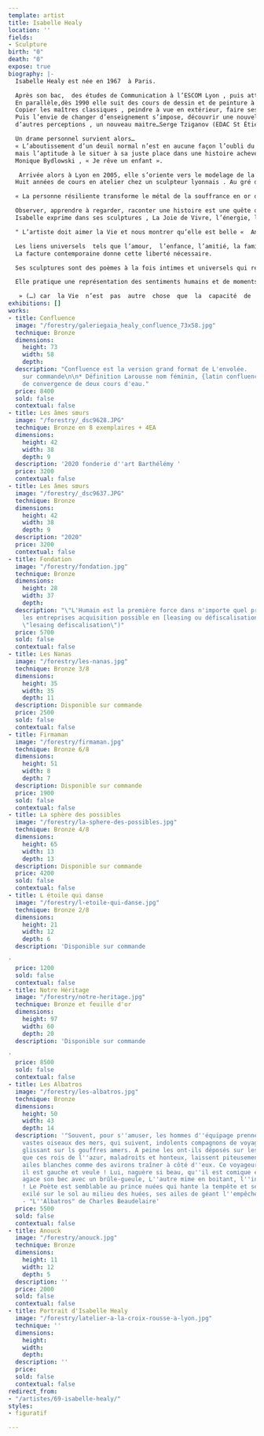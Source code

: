 ```yaml
---
template: artist
title: Isabelle Healy
location: ''
fields:
- Sculpture
birth: "0"
death: "0"
expose: true
biography: |-
  Isabelle Healy est née en 1967  à Paris.

  Après son bac,  des études de Communication à l’ESCOM Lyon , puis attachée de presse dans des maisons de luxe , pigiste pour la presse et décoratrice d’intérieur agence Sublim’Home.
  En parallèle,dès 1990 elle suit des cours de dessin et de peinture à St Étienne dans l’atelier de Madame Véran, diplômée des Beaux-arts de Paris et major d’anatomie, une forte personnalité qui durant sept années lui apprendra toutes les techniques de dessin et de peinture.
  Copier les maîtres classiques , peindre à vue en extérieur, faire ses propres compositions…
  Puis l’envie de changer d’enseignement s’impose, découvrir une nouvelle approche,
  d’autres perceptions , un nouveau maitre…Serge Tziganov (EDAC St Étienne) sera celui ci durant 7 années, études des perspectives,  dessin académique ,  modèles vivants…

  Un drame personnel survient alors…
  « L’aboutissement d’un deuil normal n’est en aucune façon l’oubli du disparu,
  mais l’aptitude à le situer à sa juste place dans une histoire achevée, l’aptitude à réinvestir pleinement les activités vivantes, les projets et les désirs qui donnent de la valeur à l’existence. »
  Monique Bydlowski , « Je rêve un enfant ».

   Arrivée alors à Lyon en 2005, elle s’oriente vers le modelage de la terre , puis de la cire, la technique du bronze, et  la sculpture .
  Huit années de cours en atelier chez un sculpteur lyonnais . Au gré de l’art et de son parcours, Isabelle vide sa besace de tout ce qui fait battre son cœur.

  « La personne résiliente transforme le métal de la souffrance en or de la sublimation et de la réflexion »   Boris Cyrulnik

  Observer, apprendre à regarder, raconter une histoire est une quête quotidienne pour trouver les personnages émouvants et touchants qui nous ressemble, à prendre vie sous ses doigts. Le modelage de la terre et de la cire requiert des techniques différentes, ils lui permettent de développer la palette des personnages tantôt académiques, tantôt contemporains, dans des situations poétiques, souvent en équilibre comme dans la vie.
  Isabelle exprime dans ses sculptures , La Joie de Vivre, l’énergie, la vitalité, le mouvement, l’élan de Vie, la fraternité  et la grâce.

  " L’artiste doit aimer la Vie et nous montrer qu’elle est belle «  Anatole France

  Les liens universels  tels que l’amour,  l’enfance, l’amitié, la famille sont autant de thèmes qui lui sont chers, formidables sources d’inspiration. Les pièces deviennent ainsi élégantes, graciles, habitées d’émotions.
  La facture contemporaine donne cette liberté nécessaire.

  Ses sculptures sont des poèmes à la fois intimes et universels qui représentent la légèreté de l’instant avec la volonté de montrer un bonheur serein et lumineux souvent éphémère.

  Elle pratique une représentation des sentiments humains et de moments partagés au fil du temps qui passe. Arrivant du dessin, elle va vers une forme de stylisation, vers les vertus du dépouillement afin de garder l’essentiel d’un geste, d’un mouvement, d’une attitude ou d’une intention, elle va vers l’absolu.

   » (…) car  la Vie  n’est  pas  autre  chose  que  la  capacité  de  maintenir  un  état d’équilibre , au  milieu du changement des  évènements « .    tiré du livre de Baghavad-Gita
exhibitions: []
works:
- title: Confluence
  image: "/forestry/galeriegaia_healy_confluence_73x58.jpg"
  technique: Bronze
  dimensions:
    height: 73
    width: 58
    depth: 
  description: "Confluence est la version grand format de L'envolée.   \nDisponible
    sur commande\n\n* Définition Larousse nom féminin, {latin confluencia}. Point
    de convergence de deux cours d'eau."
  price: 8400
  sold: false
  contextual: false
- title: Les âmes sœurs
  image: "/forestry/_dsc9628.JPG"
  technique: Bronze en 8 exemplaires + 4EA
  dimensions:
    height: 42
    width: 38
    depth: 9
  description: '2020 fonderie d''art Barthélémy '
  price: 3200
  contextual: false
- title: Les âmes sœurs
  image: "/forestry/_dsc9637.JPG"
  technique: Bronze
  dimensions:
    height: 42
    width: 38
    depth: 9
  description: "2020"
  price: 3200
  contextual: false
- title: Fondation
  image: "/forestry/fondation.jpg"
  technique: Bronze
  dimensions:
    height: 28
    width: 37
    depth: 
  description: "\"L'Humain est la première force dans n'importe quel projet\"  \nPour
    les entreprises acquisition possible en [leasing ou défiscalisation](https://galeriegaia.fr/about/art-et-fiscalite/
    \"lesaing defiscalisation\")"
  price: 5700
  sold: false
  contextual: false
- title: Les Nanas
  image: "/forestry/les-nanas.jpg"
  technique: Bronze 3/8
  dimensions:
    height: 35
    width: 35
    depth: 11
  description: Disponible sur commande
  price: 2500
  sold: false
  contextual: false
- title: Firmaman
  image: "/forestry/firmaman.jpg"
  technique: Bronze 6/8
  dimensions:
    height: 51
    width: 8
    depth: 7
  description: Disponible sur commande
  price: 1900
  sold: false
  contextual: false
- title: La sphère des possibles
  image: "/forestry/la-sphere-des-possibles.jpg"
  technique: Bronze 4/8
  dimensions:
    height: 65
    width: 13
    depth: 13
  description: Disponible sur commande
  price: 4200
  sold: false
  contextual: false
- title: L étoile qui danse
  image: "/forestry/l-etoile-qui-danse.jpg"
  technique: Bronze 2/8
  dimensions:
    height: 21
    width: 12
    depth: 6
  description: 'Disponible sur commande

'
  price: 1200
  sold: false
  contextual: false
- title: Notre Héritage
  image: "/forestry/notre-heritage.jpg"
  technique: Bronze et feuille d'or
  dimensions:
    height: 97
    width: 60
    depth: 20
  description: 'Disponible sur commande

'
  price: 8500
  sold: false
  contextual: false
- title: Les Albatros
  image: "/forestry/les-albatros.jpg"
  technique: Bronze
  dimensions:
    height: 50
    width: 43
    depth: 14
  description: '"Souvent, pour s''amuser, les hommes d''équipage prennent des albatros,
    vastes oiseaux des mers, qui suivent, indolents compagnons de voyage, le navire
    glissant sur ls gouffres amers. A peine les ont-ils déposés sur les planches,
    que ces rois de l''azur, maladroits et honteux, laissent piteusement leurs grandes
    ailes blanches comme des avirons traîner à côté d''eux. Ce voyageur ailé, comme
    il est gauche et veule ! Lui, naguère si beau, qu''il est comique et laid ! L''un
    agace son bec avec un brûle-gueule, L''autre mime en boitant, l''infirme qui volait
    ! Le Poète est semblable au prince nuées qui hante la tempête et se rit de l''arche;
    exilé sur le sol au milieu des huées, ses ailes de géant l''empêchent de marcher."
    - "L''Albatros" de Charles Beaudelaire'
  price: 5500
  sold: false
  contextual: false
- title: Anouck
  image: "/forestry/anouck.jpg"
  technique: Bronze
  dimensions:
    height: 11
    width: 12
    depth: 5
  description: ''
  price: 2000
  sold: false
  contextual: false
- title: Portrait d'Isabelle Healy
  image: "/forestry/latelier-a-la-croix-rousse-a-lyon.jpg"
  technique: ''
  dimensions:
    height: 
    width: 
    depth: 
  description: ''
  price: 
  sold: false
  contextual: false
redirect_from:
- "/artistes/69-isabelle-healy/"
styles:
- figuratif

---
```

